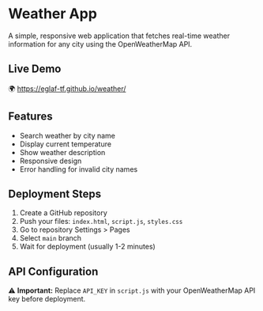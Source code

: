 # Weather App

A simple, responsive web application that fetches real-time weather information for any city using the OpenWeatherMap API.

## Live Demo

🌍 https://eglaf-tf.github.io/weather/

## Features

- Search weather by city name
- Display current temperature
- Show weather description
- Responsive design
- Error handling for invalid city names

## Deployment Steps

1. Create a GitHub repository
2. Push your files: `index.html`, `script.js`, `styles.css`
3. Go to repository Settings > Pages
4. Select `main` branch
5. Wait for deployment (usually 1-2 minutes)

## API Configuration

⚠️ **Important:** Replace `API_KEY` in `script.js` with your OpenWeatherMap API key before deployment.

